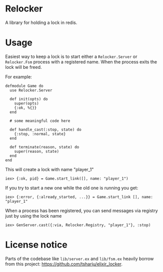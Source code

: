 Relocker
========

A library for holding a lock in redis.

Usage
=====

Easiest way to keep a lock is to start either a `Relocker.Server` or `Relocker.Fsm` process with a 
registered name. When the process exits the lock will be freed.

For example:

```
defmodule Game do
  use Relocker.Server

  def init(opts) do
    super(opts)
    {:ok, %{}}
  end

  # some meaningful code here

  def handle_cast(:stop, state) do
    {:stop, :normal, state}
  end

  def terminate(reason, state) do
    super(reason, state)
  end
end
```

This will create a lock with name "player_1"
```
iex> {:ok, pid} = Game.start_link([], name: "player_1")
```

If you try to start a new one while the old one is running you get: 
```
iex> {:error, {:already_started, ...}} = Game.start_link [], name: "player_1"
```

When a process has been registered, you can send messages via registry just by using the lock name
```
iex> GenServer.cast({:via, Relocker.Registry, "player_1"}, :stop) 
```


License notice
==============

Parts of the codebase like `lib/server.ex` and `lib/fsm.ex` heavily borrow from this
project: https://github.com/tsharju/elixir_locker.

